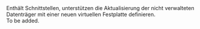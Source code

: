 <Namespace Name="Microsoft.Azure.Management.Compute.Fluent.VirtualMachineUnmanagedDataDisk.UpdateDefinitionWithNewVhd">
  <Docs>
    <summary>Enthält Schnittstellen, unterstützen die Aktualisierung der nicht verwalteten Datenträger mit einer neuen virtuellen Festplatte definieren.</summary> 
    <remarks>To be added.</remarks>
  </Docs>
</Namespace>
